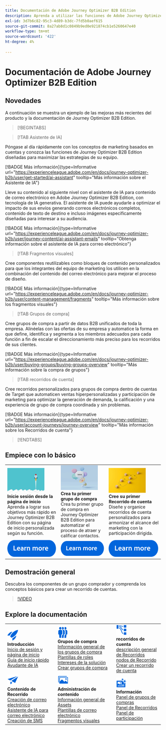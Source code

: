 ```yaml
---
title: Documentación de Adobe Journey Optimizer B2B Edition
description: Aprenda a utilizar las funciones de Adobe Journey Optimizer B2B Edition para organizar recorridos de cuenta y de grupo de compra mediante IA generativa integrada y automatización líder del sector.
exl-id: 3d7b6c82-95c3-4d89-b3dc-7fd5b0aef615
source-git-commit: 8a27ab8d1c0849b9ed0e921874cb1e5260647e40
workflow-type: tm+mt
source-wordcount: '422'
ht-degree: 4%

---
```


# Documentación de Adobe Journey Optimizer B2B Edition

## Novedades

A continuación se muestra un ejemplo de las mejoras más recientes del producto y la documentación de Journey Optimizer B2B Edition.

<!-- For a comprehensive list of features, improvements, and fixes, check out the detailed < Release Notes >. Stay up-to-date with the latest changes in our documentation by visiting the , < documentation updates page >. -->

>[!BEGINTABS]

>[!TAB Asistente de IA]

Póngase al día rápidamente con los conceptos de marketing basados en cuentas y conozca las funciones de Journey Optimizer B2B Edition diseñadas para maximizar las estrategias de su equipo.

[!BADGE Más información]{type=Informative url="https://experienceleague.adobe.com/en/docs/journey-optimizer-b2b/user/get-started/ai-assistant" tooltip="Más información sobre el Asistente de IA"}

Lleve su contenido al siguiente nivel con el asistente de IA para contenido de correo electrónico en Adobe Journey Optimizer B2B Edition, con tecnología de IA generativa. El asistente de IA puede ayudarle a optimizar el impacto de sus envíos generando correos electrónicos completos, contenido de texto de destino e incluso imágenes específicamente diseñadas para interesar a su audiencia.

[!BADGE Más información]{type=Informative url="https://experienceleague.adobe.com/en/docs/journey-optimizer-b2b/user/journey-content/ai-assistant-emails" tooltip="Obtenga información sobre el asistente de IA para correo electrónico"}

>[!TAB Fragmentos visuales]

Cree componentes reutilizables como bloques de contenido personalizados para que los integrantes del equipo de marketing los utilicen en la combinación del contenido del correo electrónico para mejorar el proceso de diseño.

[!BADGE Más información]{type=Informative url="https://experienceleague.adobe.com/en/docs/journey-optimizer-b2b/user/content-management/fragments" tooltip="Más información sobre los fragmentos visuales"}

>[!TAB Grupos de compra]

Cree grupos de compra a partir de datos B2B unificados de toda la empresa. Alinéelas con las ofertas de su empresa y automatice la forma en que define, identifica y segmenta a los miembros adecuados para cada función a fin de escalar el direccionamiento más preciso para los recorridos de sus clientes.

[!BADGE Más información]{type=Informative url="https://experienceleague.adobe.com/en/docs/journey-optimizer-b2b/user/buying-groups/buying-groups-overview" tooltip="Más información sobre la compra de grupos"}

>[!TAB recorridos de cuenta]

Cree recorridos personalizados para grupos de compra dentro de cuentas de Target que automaticen ventas hiperpersonalizadas y participación de marketing para optimizar la generación de demanda, la calificación y una experiencia de grupo de compra coordinada y sin problemas.

[!BADGE Más información]{type=Informative url="https://experienceleague.adobe.com/en/docs/journey-optimizer-b2b/user/account-journeys/journey-overview" tooltip="Más información sobre los Recorridos de cuenta"}

>[!ENDTABS]

## Empiece con lo básico

<table style="table-layout:fixed">
  <tr style="border: 0;">
    <td>
    <a href="home-page.md"><img width="120px" src="./assets/launch.png"></a>
    <div><strong>Inicie sesión desde la página de inicio</strong><br/>Aprenda a lograr sus objetivos más rápido en Journey Optimizer B2B Edition con su página de inicio personalizada según su función.</div>
    </td>
      <td>
    <a href="buying-groups/buying-groups-overview.md"><img width="120px" src="./assets/communication.png"></a>
    <div><strong>Crea tu primer grupo de compra</strong><br/>Crea tu primer grupo de compra en Journey Optimizer B2B Edition para automatizar el proceso de atraer y calificar contactos.</div>
    </td>
    <td>
    <a href="journeys/journey-overview.md"><img width="120px" src="./assets/flow.png"></a>
    <div><strong>Cree su primer Recorrido de cuenta</strong><br/>Diseñe y organice recorridos de cuenta personalizados para armonizar el alcance del marketing con la participación dirigida. 
    </div>
    </td>
  </tr>
  <tr style="border: 0;">
    <td align="center"><a href="home-page.md"><img src="../assets/learn-more.svg"></a></td>
    <td align="center"><a href="buying-groups/buying-groups-overview.md"><img src="../assets/learn-more.svg"></a></td>
    <td align="center"><a href="journeys/journey-overview.md"><img src="../assets/learn-more.svg"></a></td>
    </tr>
</table>

## Demostración general

Descubra los componentes de un grupo comprador y comprenda los conceptos básicos para crear un recorrido de cuentas.

>[!VIDEO](https://video.tv.adobe.com/v/3432054?quality=12)

## Explore la documentación

<table style="table-layout:auto">
  <tr style="border: 0;">
    <td>
      <img src="../assets/do-not-localize/icon-quick-start.svg" width="35px"><br/>
      <strong>Introducción</strong><br/><a href="home-page.md">Inicio de sesión y página de inicio</a><br/><a href="./start/get-started.md">Guía de inicio rápido</a> <br/><a href="./start/ai-assistant.md">Ayudante de IA</a>
    </td>
    <!--
    <td>
      <img src="../assets/do-not-localize/icon-configure.svg" width="35px"><br/>
      <strong>Configuration<br/>administration</strong><br/><a href="using/configuration/channel-surfaces.md">Channel surfaces</a> - <a href="using/configuration/about-data-sources-events-actions.md">Configure journeys</a>  - <a href="using/administration/permissions-overview.md">Access control</a> - <a href="using/administration/sandboxes.md">Sandboxes management</a>
    </td> -->
    <td>
      <img src="../assets/do-not-localize/icon_audience.svg" width="35px"><br/>
      <strong>Grupos de compra</strong><br/><a href="./buying-groups/buying-groups-overview.md">Información general de los grupos de compra</a><br/><a href="./buying-groups/buying-groups-role-templates.md">Plantillas de roles</a><br/><a href="./buying-groups/solution-interests.md">Intereses de la solución</a><br/><a href="./buying-groups/buying-groups-create.md">Crear grupos de compra</a>
    </td>
    <td>
      <img src="../assets/do-not-localize/icon-paths.svg" width="35px"><br/>
      <strong>recorridos de cuenta</strong><br/><a href="./journeys/journey-overview.md">descripción general de Recorridos</a><br/><a href="./journeys/journey-nodes.md">nodos de Recorrido</a><br/><a href="./journeys/journey-overview.md#create-an-account-journey">Crear un recorrido de cuenta</a>
    </td>
  </tr>
  <tr style="border: 0;">
    <td>
      <img src="../assets/do-not-localize/icon-campaign.svg" width="35px"><br/>
      <strong>Contenido de Recorrido</strong><br/><a href="./content/email-authoring.md">Creación de correo electrónico</a><br/><a href="./content/ai-assistant-emails.md">Asistente de IA para correo electrónico</a><br/><a href="./content/sms-authoring.md">Creación de SMS</a>
    </td>
        <td>
      <img src="../assets/do-not-localize/icon_assets.svg" width="35px"><br/>
      <strong>Administración de contenido</strong><br/><a href="./content/assets-overview.md">Información general de Assets</a><br/><a href="./content/email-templates.md">Plantillas de correo electrónico</a><br/><a href="./content/fragments.md">Fragmentos visuales</a>
    </td>
    <td>
      <img src="../assets/do-not-localize/icon-offer.svg" width="35px"><br/>
      <strong>Información</strong><br/><a href="./dashboards/buying-groups-dashboard.md">Panel de grupos de compras</a><br/><a href="./dashboards/journeys-dashboard.md">Panel de Recorridos</a><br/><a href="./dashboards/engagement-dashboard.md">Panel de participación</a>
    </td>

</tr>
</table>

<!-- 

## Additional resources

<table style="table-layout:fixed"><tr style="border: 0;">
<td><strong>Adobe Journey Optimizer</strong><br/>
<a href="https://experienceleague.adobe.com/docs/journey-optimizer-learn/tutorials/overview.html" target="_blank">Tutorials</a> - <a href="https://helpx.adobe.com/legal/product-descriptions/adobe-journey-optimizer.html" target="_blank">Product description</a> - <a href="https://www.adobe.com/content/dam/cc/en/security/pdfs/AJO_SecurityOverview.pdf" target="_blank">Security overview (PDF)</a> - <a href="https://developer.adobe.com/journey-optimizer-apis/" target="_blank">APIs reference</a> - <a href="https://experienceleague.adobe.com/tools/ajo-schemas/schema-dictionary.html" target="_blank">Journey Optimizer Schema Dictionary</a>

</td>
<td><strong>Adobe Experience Platform</strong><br/>
<a href="https://experienceleague.adobe.com/docs/experience-platform/landing/home.html" target="_blank">Documentation</a> - <a href="https://www.adobe.com/experience-platform/documentation-and-developer-resources.html" target="_blank">Developers resources</a>
</td>
</tr></table> -->
